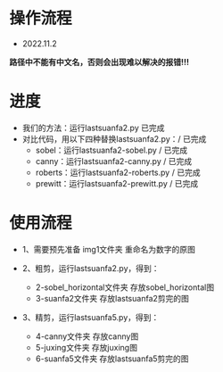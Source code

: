 # 操作流程
* 2022.11.2 


**路径中不能有中文名，否则会出现难以解决的报错!!!**

# 进度
* 我们的方法：运行lastsuanfa2.py 已完成
* 对比代码，用以下四种替换lastsuanfa2.py：/ 已完成
  * sobel：运行lastsuanfa2-sobel.py / 已完成
  * canny：运行lastsuanfa2-canny.py / 已完成
  * roberts：运行lastsuanfa2-roberts.py / 已完成
  * prewitt：运行lastsuanfa2-prewitt.py / 已完成

# 使用流程
* 1、需要预先准备
    img1文件夹 重命名为数字的原图

* 2、粗剪，运行lastsuanfa2.py，得到：
    * 2-sobel_horizontal文件夹 存放sobel_horizontal图
    * 3-suanfa2文件夹 存放lastsuanfa2剪完的图
    
* 3、精剪，运行lastsuanfa5.py，得到：
    * 4-canny文件夹 存放canny图
    * 5-juxing文件夹 存放juxing图
    * 6-suanfa5文件夹 存放lastsuanfa5剪完的图
  
